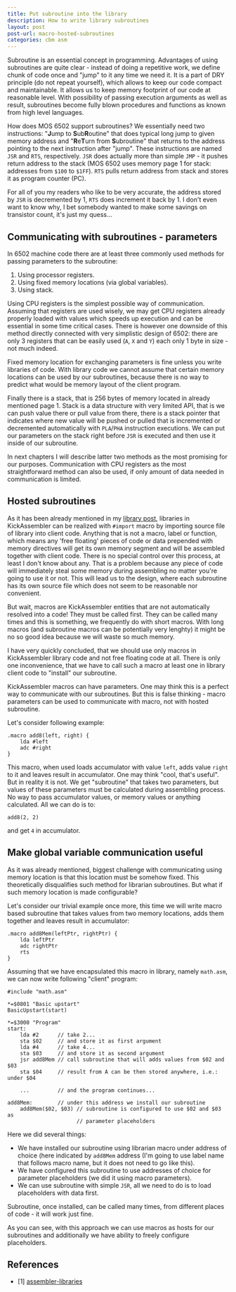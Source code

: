 ```yaml
---
title: Put subroutine into the library
description: How to write library subroutines
layout: post
post-url: macro-hosted-subroutines
categories: cbm asm
---
```

Subroutine is an essential concept in programming. Advantages of using subroutines are quite clear - instead of doing a repetitive work, we define chunk of code once and "jump" to it any time we need it. It is a part of DRY principle (do not repeat yourself), which allows to keep our code compact and maintainable. It allows us to keep memory footprint of our code at reasonable level. With possibility of passing execution arguments as well as result, subroutines become fully blown procedures and functions as known from high level languages.

How does MOS 6502 support subroutines? We essentially need two instructions: "**J**ump to **S**ub**R**outine" that does typical long jump to given memory address and "**R**e**T**urn from **S**ubroutine" that returns to the address pointing to the next instruction after "jump". These instructions are named `JSR` and `RTS`, respectively. `JSR` does actually more than simple `JMP` - it pushes return address to the stack (MOS 6502 uses memory page 1 for stack: addresses from `$100` to `$1FF`). `RTS` pulls return address from stack and stores it as program counter (PC).

For all of you my readers who like to be very accurate, the address stored by `JSR` is decremented by 1, `RTS` does increment it back by 1. I don't even want to know why, I bet somebody wanted to make some savings on transistor count, it's just my quess...

Communicating with subroutines - parameters
-------------------------------------------
In 6502 machine code there are at least three commonly used methods for passing parameters to the subroutine:
1.   Using processor registers.
2.   Using fixed memory locations (via global variables).
3.   Using stack.

Using CPU registers is the simplest possible way of communication. Assuming that registers are used wisely, we may get CPU registers already properly loaded with values which speeds up execution and can be essential in some time critical cases. There is however one downside of this method directly connected with very simplistic design of 6502: there are only 3 registers that can be easily used (`A`, `X` and `Y`) each only 1 byte in size - not much indeed.

Fixed memory location for exchanging parameters is fine unless you write libraries of code. With library code we cannot assume that certain memory locations can be used by our subroutines, because there is no way to predict what would be memory layout of the client program.

Finally there is a stack, that is 256 bytes of memory located in already mentioned page 1. Stack is a data structure with very limited API, that is we can push value there or pull value from there, there is a stack pointer that indicates where new value will be pushed or pulled that is incremented or decremented automatically with `PLA`/`PHA` instruction executions. We can put our parameters on the stack right before `JSR` is executed and then use it inside of our subroutine. 

In next chapters I will describe latter two methods as the most promising for our purposes. Communication with CPU registers as the most straightforward method can also be used, if only amount of data needed in communication is limited.

Hosted subroutines
------------------
As it has been already mentioned in my [library post][1], libraries in KickAssembler can be realized with `#import` macro by importing source file of library into client code. Anything that is not a macro, label or function, which means any 'free floating' pieces of code or data prepended with memory directives will get its own memory segment and will be assembled together with client code. There is no special control over this process, at least I don't know about any. That is a problem because any piece of code will immediately steal some memory during assembling no matter you're going to use it or not. This will lead us to the design, where each subroutine has its own source file which does not seem to be reasonable nor convenient.

But wait, macros are KickAssembler entities that are not automatically resolved into a code! They must be called first. They can be called many times and this is something, we frequently do with short macros. With long macros (and subroutine macros can be potentially very lenghty) it might be no so good idea because we will waste so much memory.

I have very quickly concluded, that we should use only macros in KickAssembler library code and not free floating code at all. There is only one inconvenience, that we have to call such a macro at least one in library client code to "install" our subroutine.

KickAssembler macros can have parameters. One may think this is a perfect way to communicate with our subroutines. But this is false thinking - macro parameters can be used to communicate with macro, not with hosted subroutine.

Let's consider following example:

    .macro add8(left, right) {
	    lda #left
	    adc #right
	}
	
This macro, when used loads accumulator with value `left`, adds value `right` to it and leaves result in accumulator. One may think "cool, that's useful". But in reality it is not. We get "subroutine" that takes two parameters, but values of these parameters must be calculated during assembling process. No way to pass accumulator values, or memory values or anything calculated. All we can do is to:

    add8(2, 2)
	
and get ``4`` in accumulator.

Make global variable communication useful
-----------------------------------------
As it was already mentioned, biggest challenge with communicating using memory location is that this location must be somehow fixed. This theoretically disqualifies such method for librarian subroutines. But what if such memory location is made configurable?

Let's consider our trivial example once more, this time we will write macro based subroutine that takes values from two memory locations, adds them together and leaves result in accumulator:

    .macro add8Mem(leftPtr, rightPtr) {
	    lda leftPtr
	    adc rightPtr
		rts
	}
	
Assuming that we have encapsulated this macro in library, namely ``math.asm``, we can now write following "client" program:

    #include "math.asm"
	
	*=$0801 "Basic upstart"
	BasicUpstart(start)
	
	*=$3000 "Program"
	start:
	    lda #2      // take 2...
        sta $02     // and store it as first argument
	    lda #4      // take 4...
	    sta $03     // and store it as second argument
	    jsr add8Mem // call subroutine that will adds values from $02 and $03
	    sta $04     // result from A can be then stored anywhere, i.e.: under $04
		
        ...         // and the program continues...		
		
	add8Mem:        // under this address we install our subroutine
	    add8Mem($02, $03) // subroutine is configured to use $02 and $03 as 
	                      // parameter placeholders

Here we did several things:
* We have installed our subroutine using librarian macro under address of choice (here indicated by ``add8Mem`` address (I'm going to use label name that follows macro name, but it does not need to go like this).
* We have configured this subroutine to use addresses of choice for parameter placeholders (we did it using macro parameters).
* We can use subroutine with simple ``JSR``, all we need to do is to load placeholders with data first.

Subroutine, once installed, can be called many times, from different places of code - it will work just fine.

As you can see, with this approach we can use macros as hosts for our subroutines and additionally we have ability to freely configure placeholders. 

## References
* \[1\] [assembler-libraries][1]

[1]: assembler-libraries

